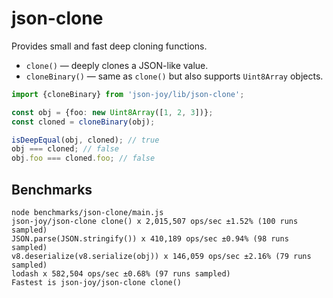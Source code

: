 # json-clone

Provides small and fast deep cloning functions.

- `clone()` &mdash; deeply clones a JSON-like value.
- `cloneBinary()` &mdash; same as `clone()` but also supports `Uint8Array` objects.

```ts
import {cloneBinary} from 'json-joy/lib/json-clone';

const obj = {foo: new Uint8Array([1, 2, 3])};
const cloned = cloneBinary(obj);

isDeepEqual(obj, cloned); // true
obj === cloned; // false
obj.foo === cloned.foo; // false
```

## Benchmarks

```
node benchmarks/json-clone/main.js
json-joy/json-clone clone() x 2,015,507 ops/sec ±1.52% (100 runs sampled)
JSON.parse(JSON.stringify()) x 410,189 ops/sec ±0.94% (98 runs sampled)
v8.deserialize(v8.serialize(obj)) x 146,059 ops/sec ±2.16% (79 runs sampled)
lodash x 582,504 ops/sec ±0.68% (97 runs sampled)
Fastest is json-joy/json-clone clone()
```
